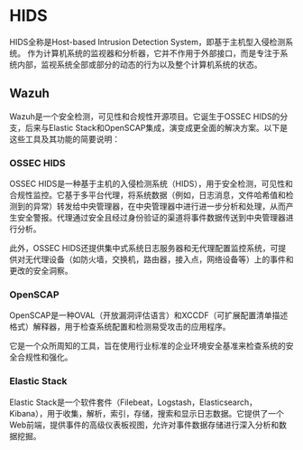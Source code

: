 # HIDS

HIDS全称是Host-based Intrusion Detection System，即基于主机型入侵检测系统。
作为计算机系统的监视器和分析器，它并不作用于外部接口，而是专注于系统内部，监视系统全部或部分的动态的行为以及整个计算机系统的状态。



## Wazuh

Wazuh是一个安全检测，可见性和合规性开源项目。它诞生于OSSEC HIDS的分支，后来与Elastic Stack和OpenSCAP集成，演变成更全面的解决方案。以下是这些工具及其功能的简要说明：

### OSSEC HIDS

OSSEC HIDS是一种基于主机的入侵检测系统（HIDS），用于安全检测，可见性和合规性监控。它基于多平台代理，将系统数据（例如，日志消息，文件哈希值和检测到的异常）转发给中央管理器，在中央管理器中进行进一步分析和处理，从而产生安全警报。代理通过安全且经过身份验证的渠道将事件数据传送到中央管理器进行分析。

此外，OSSEC HIDS还提供集中式系统日志服务器和无代理配置监控系统，可提供对无代理设备（如防火墙，交换机，路由器，接入点，网络设备等）上的事件和更改的安全洞察。

### OpenSCAP

OpenSCAP是一种OVAL（开放漏洞评估语言）和XCCDF（可扩展配置清单描述格式）解释器，用于检查系统配置和检测易受攻击的应用程序。

它是一个众所周知的工具，旨在使用行业标准的企业环境安全基准来检查系统的安全合规性和强化。

### Elastic Stack

Elastic Stack是一个软件套件（Filebeat，Logstash，Elasticsearch，Kibana），用于收集，解析，索引，存储，搜索和显示日志数据。它提供了一个Web前端，提供事件的高级仪表板视图，允许对事件数据存储进行深入分析和数据挖掘。
